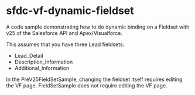 sfdc-vf-dynamic-fieldset
========================

A code sample demonstrating how to do dynamic binding on a Fieldset with v25 of the Salesforce API and Apex/Visualforce.

This assumes that you have three Lead fieldsets: 
* Lead_Detail
* Description_Information
* Additional_Information

In the PreV25FieldSetSample, changing the fieldset itself requires editing the VF page.  FieldSetSample does not require editing the VF page.
